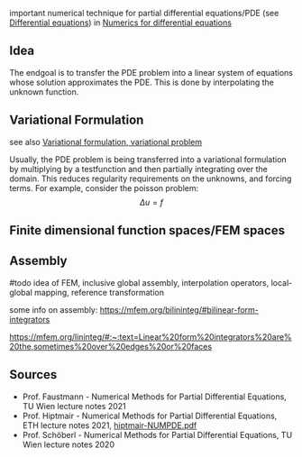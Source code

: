 
important numerical technique for partial differential equations/PDE (see [Differential equations](Differential%20equations.md)) in [Numerics for differential equations](Numerics%20for%20differential%20equations.md)


## Idea
The endgoal is to transfer the PDE problem into a linear system of equations whose solution approximates the PDE.
This is done by interpolating the unknown function.


## Variational Formulation
see also [Variational formulation, variational problem](Variational%20formulation,%20variational%20problem.md)



Usually, the PDE problem is being transferred into a variational formulation by multiplying by a testfunction and then partially integrating over the domain. This reduces regularity requirements on the unknowns, and forcing terms.
For example, consider the poisson problem:
$$\Delta u = f$$


## Finite dimensional function spaces/FEM spaces


## Assembly



#todo idea of FEM, inclusive global assembly, interpolation operators, local-global mapping, reference transformation

some info on assembly:
https://mfem.org/bilininteg/#bilinear-form-integrators

https://mfem.org/lininteg/#:~:text=Linear%20form%20integrators%20are%20the,sometimes%20over%20edges%20or%20faces



## Sources
- Prof. Faustmann - Numerical Methods for Partial Differential Equations, TU Wien lecture notes 2021
- Prof. Hiptmair - Numerical Methods for Partial Differential Equations, ETH lecture notes 2021, [hiptmair-NUMPDE.pdf](hiptmair-NUMPDE.pdf)
- Prof. Schöberl - Numerical Methods for Partial Differential Equations, TU Wien lecture notes 2020